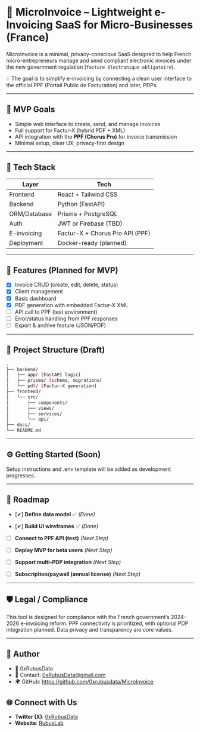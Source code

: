 # 📄 MicroInvoice – Lightweight e-Invoicing SaaS for Micro-Businesses (France)

MicroInvoice is a minimal, privacy-conscious SaaS designed to help French micro-entrepreneurs manage and send compliant electronic invoices under the new government regulation (`facture électronique obligatoire`). 

💡 The goal is to simplify e-invoicing by connecting a clean user interface to the official PPF (Portail Public de Facturation) and later, PDPs.

---

## 🚀 MVP Goals

- Simple web interface to create, send, and manage invoices
- Full support for Factur-X (hybrid PDF + XML)
- API integration with the **PPF (Chorus Pro)** for invoice transmission
- Minimal setup, clear UX, privacy-first design

---

## 🧱 Tech Stack

| Layer         | Tech                                      |
|---------------|-------------------------------------------|
| Frontend      | React + Tailwind CSS                      |
| Backend       | Python (FastAPI)                          |
| ORM/Database  | Prisma + PostgreSQL                       |
| Auth          | JWT or Firebase (TBD)                     |
| E-invoicing   | Factur-X + Chorus Pro API (PPF)           |
| Deployment    | Docker-ready (planned)                    |

---

## 🧾 Features (Planned for MVP)

- [x] Invoice CRUD (create, edit, delete, status)
- [x] Client management
- [x] Basic dashboard
- [x] PDF generation with embedded Factur-X XML
- [ ] API call to PPF (test environment)
- [ ] Error/status handling from PPF responses
- [ ] Export & archive feature (JSON/PDF)

---

## 📂 Project Structure (Draft)

```bash
.
├── backend/
│   ├── app/ (FastAPI logic)
│   ├── prisma/ (schema, migrations)
│   └── pdf/ (Factur-X generation)
├── frontend/
│   └── src/
│       ├── components/
│       ├── views/
│       ├── services/
│       └── api/
├── docs/
└── README.md
```

---

## ⚙️ Getting Started (Soon)

Setup instructions and .env template will be added as development progresses.

---

## 📅 Roadmap

 - [✔] **Define data model** ✅ *(Done)*

 - [✔] **Build UI wireframes** ✅ *(Done)*

 - [ ] **Connect to PPF API (test)** *(Next Step)*

 - [ ] **Deploy MVP for beta users** *(Next Step)*

 - [ ] **Support multi-PDP integration** *(Next Step)*

 - [ ] **Subscription/paywall (annual license)** *(Next Step)*

---

## 🛡 Legal / Compliance

This tool is designed for compliance with the French government’s 2024–2026 e-invoicing reform. PPF connectivity is prioritized, with optional PDP integration planned. Data privacy and transparency are core values.

---

## 📝 **Author**
- 👤 0xRubusData 
- 📧 Contact: 0xRubusData@gmail.com
- 🌍 GitHub: https://github.com/0xrubusdata/MicroInvoice

## 🌐 Connect with Us
- **Twitter (X)**: [0xRubusData](https://x.com/Data0x88850)
- **Website**: [RubusLab](https://rubus-lab.vercel.app/)
